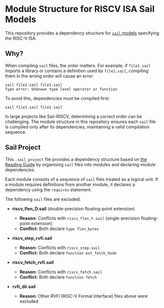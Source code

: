 # Module Structure for RISCV ISA Sail Models
This repository provides a dependency structure for [`sail` models](https://github.com/riscv/sail-riscv) specifying the RISC-V ISA.

## Why?
When compiling `sail` files, the order matters. For example, if `file1.sail` imports a library or contains a definition used by `file2.sail`, compiling them in the wrong order will cause an error: <br />

```
sail file2.sail file1.sail
Type error: Unknown type level operator or function
```

To avoid this, dependencies must be compiled first:<br />

```sail file1.sail file2.sail```

In large projects like Sail-RISCV, determining a correct order can be challenging. The module structure in this repository ensures each `sail` file is compiled only after its dependencies, maintaining a valid compilation sequence.

## Sail Project
This `.sail_project` file provides a dependency structure based on [the Reading Guide](https://github.com/riscv/sail-riscv/blob/master/doc/ReadingGuide.md) by organising `sail` files into modules and declaring module dependencies.

Each module consists of a sequence of `sail` files treated as a logical unit. If a module requires definitions from another module, it declares a dependency using the `requires` statement. 

The following `sail` files are excluded:

- **riscv_flen_D.sail** (double-precision floating-point extension)  
  - **Reason:** Conflicts with `riscv_flen_F.sail` (single-precision floating-point extension)  
  - **Conflict:** Both declare `type flen_bytes`

- **riscv_step_rvfi.sail**  
  - **Reason:** Conflicts with `riscv_step.sail`  
  - **Conflict:** Both declare `function ext_fetch_hook`

- **riscv_fetch_rvfi.sail**  
  - **Reason:** Conflicts with `riscv_fetch.sail`  
  - **Conflict:** Both declare `function fetch`

- **rvfi_dii.sail**
  - **Reason:** Other RVFI (RISC-V Formal Interface) files above were excluded 
